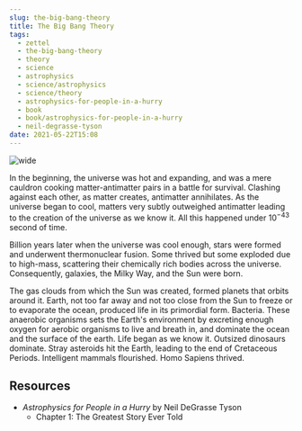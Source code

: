 ```yaml
---
slug: the-big-bang-theory
title: The Big Bang Theory
tags:
  - zettel
  - the-big-bang-theory
  - theory
  - science
  - astrophysics
  - science/astrophysics
  - science/theory
  - astrophysics-for-people-in-a-hurry
  - book
  - book/astrophysics-for-people-in-a-hurry
  - neil-degrasse-tyson
date: 2021-05-22T15:08
---
```



![wide](https://www.publicdomainpictures.net/pictures/380000/nahled/big-bang-theory-1607444724TIM.jpg "image from Public Domain Pictures (cc)")

In the beginning, the universe was hot and expanding, and was a mere cauldron
cooking matter-antimatter pairs in a battle for survival. Clashing against each
other, as matter creates, antimatter annihilates. As the universe began to cool,
matters very subtly outweighed antimatter leading to the creation of the
universe as we know it. All this happened under $10^{-43}$ second of time.

Billion years later when the universe was cool enough, stars were formed and
underwent thermonuclear fusion. Some thrived but some exploded due to high-mass,
scattering their chemically rich bodies across the universe. Consequently,
galaxies, the Milky Way, and the Sun were born.

The gas clouds from which the Sun was created, formed planets that orbits around
it. Earth, not too far away and not too close from the Sun to freeze or to
evaporate the ocean, produced life in its primordial form. Bacteria. These
anaerobic organisms sets the Earth's environment by excreting enough oxygen for
aerobic organisms to live and breath in, and dominate the ocean and the surface
of the earth. Life began as we know it. Outsized dinosaurs dominate. Stray
asteroids hit the Earth, leading to the end of Cretaceous Periods. Intelligent
mammals flourished. Homo Sapiens thrived.

## Resources

- _Astrophysics for People in a Hurry_ by Neil DeGrasse Tyson
  - Chapter 1: The Greatest Story Ever Told
